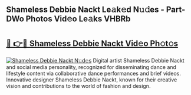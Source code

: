 ## Shameless Debbie Nackt Le𝚊k𝚎d N𝚞𝚍es - Part-DWo Photos Vid𝚎o Le𝚊ks VHBRb

# <h2><a href="http://fb9zk9.evod.top/?m=Shameless+Debbie+Nackt">🔗 👉🔴 Shameless Debbie Nackt Vid𝚎o Ph𝚘t𝚘s</a></h2>

[![Shameless Debbie Nackt N𝚞d𝚎s](https://i.imgur.com/8V9OHl7.gif)](http://fb9zk9.evod.top/?m=Shameless+Debbie+Nackt)
Digital artist Shameless Debbie Nackt and social media personality, recognized for disseminating dance and lifestyle content via collaborative dance performances and brief videos. Innovative designer Shameless Debbie Nackt, known for their creative vision and contributions to the world of fashion and design. 
